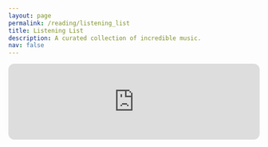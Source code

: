 ```yaml
---
layout: page
permalink: /reading/listening_list
title: Listening List
description: A curated collection of incredible music.
nav: false
---
```


<iframe style="border-radius:12px" src="https://open.spotify.com/embed/track/4VnDmjYCZkyeqeb0NIKqdA?utm_source=generator&theme=0" width="100%" height="152" frameBorder="0" allowfullscreen="" allow="autoplay; clipboard-write; encrypted-media; fullscreen; picture-in-picture" loading="lazy"></iframe>